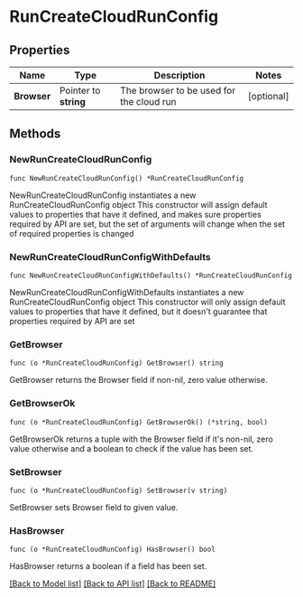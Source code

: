 # RunCreateCloudRunConfig

## Properties

Name | Type | Description | Notes
------------ | ------------- | ------------- | -------------
**Browser** | Pointer to **string** | The browser to be used for the cloud run | [optional] 

## Methods

### NewRunCreateCloudRunConfig

`func NewRunCreateCloudRunConfig() *RunCreateCloudRunConfig`

NewRunCreateCloudRunConfig instantiates a new RunCreateCloudRunConfig object
This constructor will assign default values to properties that have it defined,
and makes sure properties required by API are set, but the set of arguments
will change when the set of required properties is changed

### NewRunCreateCloudRunConfigWithDefaults

`func NewRunCreateCloudRunConfigWithDefaults() *RunCreateCloudRunConfig`

NewRunCreateCloudRunConfigWithDefaults instantiates a new RunCreateCloudRunConfig object
This constructor will only assign default values to properties that have it defined,
but it doesn't guarantee that properties required by API are set

### GetBrowser

`func (o *RunCreateCloudRunConfig) GetBrowser() string`

GetBrowser returns the Browser field if non-nil, zero value otherwise.

### GetBrowserOk

`func (o *RunCreateCloudRunConfig) GetBrowserOk() (*string, bool)`

GetBrowserOk returns a tuple with the Browser field if it's non-nil, zero value otherwise
and a boolean to check if the value has been set.

### SetBrowser

`func (o *RunCreateCloudRunConfig) SetBrowser(v string)`

SetBrowser sets Browser field to given value.

### HasBrowser

`func (o *RunCreateCloudRunConfig) HasBrowser() bool`

HasBrowser returns a boolean if a field has been set.


[[Back to Model list]](../README.md#documentation-for-models) [[Back to API list]](../README.md#documentation-for-api-endpoints) [[Back to README]](../README.md)


